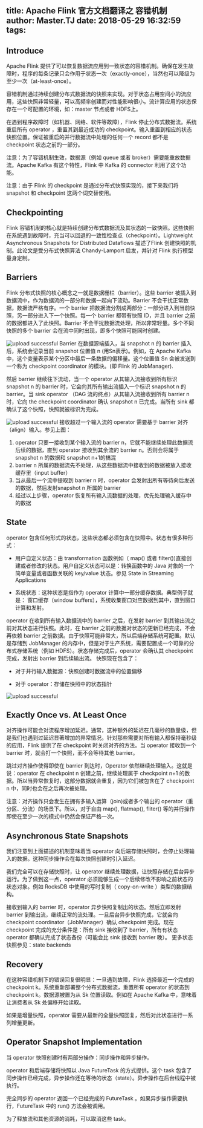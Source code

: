 title: Apache Flink 官方文档翻译之 容错机制
author: Master.TJ
date: 2018-05-29 16:32:59
tags:
---
## Introduce
Apache Flink 提供了可以恢复数据流应用到一致状态的容错机制。确保在发生故障时，程序的每条记录只会作用于状态一次（exactly-once），当然也可以降级为至少一次（at-least-once）。

容错机制通过持续创建分布式数据流的快照来实现。对于状态占用空间小的流应用，这些快照非常轻量，可以高频率创建而对性能影响很小。流计算应用的状态保存在一个可配置的环境，如：master 节点或者 HDFS上。

在遇到程序故障时（如机器、网络、软件等故障），Flink 停止分布式数据流。系统重启所有 operator ，重置其到最近成功的 checkpoint。输入重置到相应的状态快照位置。保证被重启的并行数据流中处理的任何一个 record 都不是 checkpoint 状态之前的一部分。

注意：为了容错机制生效，数据源（例如 queue 或者 broker）需要能重放数据流。Apache Kafka 有这个特性，Flink 中 Kafka 的 connector 利用了这个功能。

注意：由于 Flink 的 checkpoint 是通过分布式快照实现的，接下来我们将 snapshot 和 checkpoint 这两个词交替使用。
## Checkpointing

Flink 容错机制的核心就是持续创建分布式数据流及其状态的一致快照。这些快照在系统遇到故障时，充当可以回退的一致性检查点（checkpoint）。Lightweight Asynchronous Snapshots for Distributed Dataflows 描述了Flink 创建快照的机制。此论文是受分布式快照算法 Chandy-Lamport 启发，并针对 Flink 执行模型量身定制。
## Barriers

Flink 分布式快照的核心概念之一就是数据栅栏（barrier）。这些 barrier 被插入到数据流中，作为数据流的一部分和数据一起向下流动。Barrier 不会干扰正常数据，数据流严格有序。一个 barrier 把数据流分割成两部分：一部分进入到当前快照，另一部分进入下一个快照。每一个 barrier 都带有快照 ID，并且 barrier 之前的数据都进入了此快照。Barrier 不会干扰数据流处理，所以非常轻量。多个不同快照的多个 barrier 会在流中同时出现，即多个快照可能同时创建。

![upload successful](\blog\images\pasted-50.png)
Barrier 在数据源端插入，当 snapshot n 的 barrier 插入后，系统会记录当前 snapshot 位置值 n (用Sn表示)。例如，在 Apache Kafka 中，这个变量表示某个分区中最后一条数据的偏移量。这个位置值 Sn 会被发送到一个称为 checkpoint coordinator 的模块。(即 Flink 的 JobManager).

然后 barrier 继续往下流动，当一个 operator 从其输入流接收到所有标识 snapshot n 的 barrier 时，它会向其所有输出流插入一个标识 snapshot n 的 barrier。当 sink operator （DAG 流的终点）从其输入流接收到所有 barrier n 时，它向 the checkpoint coordinator 确认 snapshot n 已完成。当所有 sink 都确认了这个快照，快照就被标识为完成。

![upload successful](\blog\images\pasted-51.png)
接收超过一个输入流的 operator 需要基于 barrier 对齐（align）输入。参见上图：

1. operator 只要一接收到某个输入流的 barrier n，它就不能继续处理此数据流后续的数据，直到 operator 接收到其余流的 barrier n。否则会将属于 snapshot n 的数据和 snapshot n+1的搞混
2. barrier n 所属的数据流先不处理，从这些数据流中接收到的数据被放入接收缓存里（input buffer）
3. 当从最后一个流中提取到 barrier n 时，operator 会发射出所有等待向后发送的数据，然后发射snapshot n 所属的 barrier
4. 经过以上步骤，operator 恢复所有输入流数据的处理，优先处理输入缓存中的数据

## State
operator 包含任何形式的状态，这些状态都必须包含在快照中。状态有很多种形式：

* 用户自定义状态：由 transformation 函数例如（ map() 或者 filter())直接创建或者修改的状态。用户自定义状态可以是：转换函数中的 Java 对象的一个简单变量或者函数关联的 key/value 状态。参见 State in Streaming Applications

* 系统状态：这种状态是指作为 operator 计算中一部分缓存数据。典型例子就是： 窗口缓存（window buffers），系统收集窗口对应数据到其中，直到窗口计算和发射。

operator 在收到所有输入数据流中的 barrier 之后，在发射 barrier 到其输出流之前对其状态进行快照。此时，在 barrier 之前的数据对状态的更新已经完成，不会再依赖 barrier 之前数据。由于快照可能非常大，所以后端存储系统可配置。默认是存储到 JobManager 的内存中，但是对于生产系统，需要配置成一个可靠的分布式存储系统（例如 HDFS）。状态存储完成后，operator 会确认其 checkpoint 完成，发射出 barrier 到后续输出流。
快照现在包含了：

* 对于并行输入数据源：快照创建时数据流中的位置偏移

* 对于 operator：存储在快照中的状态指针

![upload successful](\blog\images\pasted-52.png)

## Exactly Once vs. At Least Once
对齐操作可能会对流程序增加延迟。通常，这种额外的延迟在几毫秒的数量级，但是我们也遇到过延迟显著增加的异常情况。针对那些需要对所有输入都保持毫秒级的应用，Flink 提供了在 checkpoint 时关闭对齐的方法。当 operator 接收到一个 barrier 时，就会打一个快照，而不会等待其他 barrier。

跳过对齐操作使得即使在 barrier 到达时，Operator 依然继续处理输入。这就是说：operator 在 checkpoint n 创建之前，继续处理属于 checkpoint n+1 的数据。所以当异常恢复时，这部分数据就会重复，因为它们被包含在了 checkpoint n 中，同时也会在之后再次被处理。

注意：对齐操作只会发生在拥有多输入运算（join)或者多个输出的 operator（重分区、分流）的场景下。所以，对于自由 map(), flatmap(), fliter() 等的并行操作即使在至少一次的模式中仍然会保证严格一次。

## Asynchronous State Snapshots
我们注意到上面描述的机制意味着当 operator 向后端存储快照时，会停止处理输入的数据。这种同步操作会在每次快照创建时引入延迟。

我们完全可以在存储快照时，让 operator 继续处理数据，让快照存储在后台异步运行。为了做到这一点，operator 必须能够生成一个后续修改不影响之前状态的状态对象。例如 RocksDB 中使用的写时复制（ copy-on-write ）类型的数据结构。

接收到输入的 barrier 时，operator 异步快照复制出的状态。然后立即发射 barrier 到输出流，继续正常的流处理。一旦后台异步快照完成，它就会向 checkpoint coordinator（JobManager）确认 checkpoint 完成。现在 checkpoint 完成的充分条件是：所有 sink 接收到了 barrier，所有有状态 operator 都确认完成了状态备份（可能会比 sink 接收到 barrier 晚）。
更多状态快照参见：state backends

## Recovery
在这种容错机制下的错误回复很明显：一旦遇到故障，Flink 选择最近一个完成的 checkpoint k。系统重新部署整个分布式数据流，重置所有 operator 的状态到 checkpoint k。数据源被置为从 Sk 位置读取。例如在 Apache Kafka 中，意味着让消费者从 Sk 处偏移开始读取。

如果是增量快照，operator 需要从最新的全量快照回复，然后对此状态进行一系列增量更新。
## Operator Snapshot Implementation
当 operator 快照创建时有两部分操作：同步操作和异步操作。

operator 和后端存储将快照以 Java FutureTask 的方式提供。这个 task 包含了同步操作已经完成，异步操作还在等待的状态（state）。异步操作在后台线程中被执行。

完全同步的 operator 返回一个已经完成的 FutureTask 。如果异步操作需要执行，FutureTask 中的 run() 方法会被调用。

为了释放流和其他资源的消耗，可以取消这些 task。